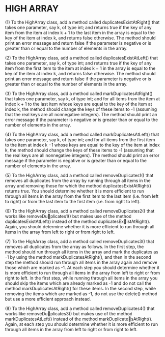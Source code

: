 # HIGH ARRAY

(1) To the HighArray class, add a method called duplicatesExistAtRight() that takes one parameter,
say k, of type int; and returns true if the key of any item from the item at index k + 1 to the last item
in the array is equal to the key of the item at index k, and returns false otherwise. The method should
print an error message and return false if the parameter is negative or is greater than or equal to the
number of elements in the array.


(2) To the HighArray class, add a method called duplicatesExistAtLeft() that takes one parameter,
say k, of type int; and returns true if the key of any item from the first item to the item at index k − 1
in the array is equal to the key of the item at index k, and returns false otherwise. The method should
print an error message and return false if the parameter is negative or is greater than or equal to the
number of elements in the array.


(3) To the HighArray class, add a method called markDuplicatesAtRight() that takes one parameter,
say k, of type int; and for all items from the item at index k + 1 to the last item whose keys are equal to
the key of the item at index k, the method should change the keys of these items to -1 (assuming that
the real keys are all nonnegative integers). The method should print an error message if the parameter
is negative or is greater than or equal to the number of elements in the array.


(4) To the HighArray class, add a method called markDuplicatesAtLeft() that takes one parameter,
say k, of type int; and for all items from the first item to the item at index k −1 whose keys are equal to
the key of the item at index k, the method should change the keys of these items to -1 (assuming that
the real keys are all nonnegative integers). The method should print an error message if the parameter
is negative or is greater than or equal to the number of elements in the array.


(5) To the HighArray class, add a method called removeDuplicates1() that removes all duplicates
from the array by running through all items in the array and removing those for which the method
duplicatesExistAtRight() returns true. You should determine whether it is more efficient to run through
all items in the array from the first item to the last item (i.e. from left to right) or from the last item to
the first item (i.e. from right to left).


(6) To the HighArray class, add a method called removeDuplicates2() that works like removeDuplicates1() but makes use of the method duplicatesExistAtLeft() instead of the method duplicatesExistAtRight(). Again, you should determine whether it is more efficient to run through all items in the
array from left to right or from right to left.


(7) To the HighArray class, add a method called removeDuplicates3() that removes all duplicates
from the array as follows. In the first step, the method should run through all items in the array and
mark the duplicates as -1 by using the method markDuplicatesAtRight(), and then in the second step
the method should run through all items in the array again and remove those which are marked as -1. At
each step you should determine whether it is more efficient to run through all items in the array from left
to right or from right to left. In the first step, while running through all items in the array you should
skip the items which are already marked as -1 and do not call the method markDuplicatesAtRight()
for these items. In the second step, while removing the items which are marked as -1, do not use the
delete() method but use a more efficient approach instead.


(8) To the HighArray class, add a method called removeDuplicates4() that works like removeDuplicates3() but makes use of the method markDuplicatesAtLeft() instead of the method markDuplicatesAtRight(). Again, at each step you should determine whether it is more efficient to run through all
items in the array from left to right or from right to left.
